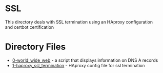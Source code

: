 # SSL

This directory deals with SSL termination using an HAproxy configuration and certbot certification


# Directory Files

* [0-world_wide_web](0-world_wide_web) - a script that displays information on DNS A records
* [1-haproxy_ssl_termination](1-haproxy_ssl_termination) - HAproxy config file for ssl termination
